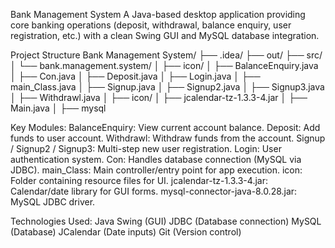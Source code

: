 Bank Management System
A Java-based desktop application providing core banking operations (deposit, withdrawal, balance enquiry, user registration, etc.) with a clean Swing GUI and MySQL database integration.

Project Structure
Bank Management System/
├── .idea/
├── out/
├── src/
│   └── bank.management.system/
│       ├── icon/
│       ├── BalanceEnquiry.java
│       ├── Con.java
│       ├── Deposit.java
│       ├── Login.java
│       ├── main_Class.java
│       ├── Signup.java
│       ├── Signup2.java
│       ├── Signup3.java
│       ├── Withdrawl.java
│   ├── icon/
│   ├── jcalendar-tz-1.3.3-4.jar
│   ├── Main.java
│   ├── mysql

Key Modules:
  BalanceEnquiry: View current account balance.
  Deposit: Add funds to user account.
  Withdrawl: Withdraw funds from the account.
  Signup / Signup2 / Signup3: Multi-step new user registration.
  Login: User authentication system.
  Con: Handles database connection (MySQL via JDBC).
  main_Class: Main controller/entry point for app execution.
  icon: Folder containing resource files for UI.
  jcalendar-tz-1.3.3-4.jar: Calendar/date library for GUI forms.
  mysql-connector-java-8.0.28.jar: MySQL JDBC driver.

Technologies Used:
  Java Swing (GUI)
  JDBC (Database connection)
  MySQL (Database)
  JCalendar (Date inputs)
  Git (Version control)




